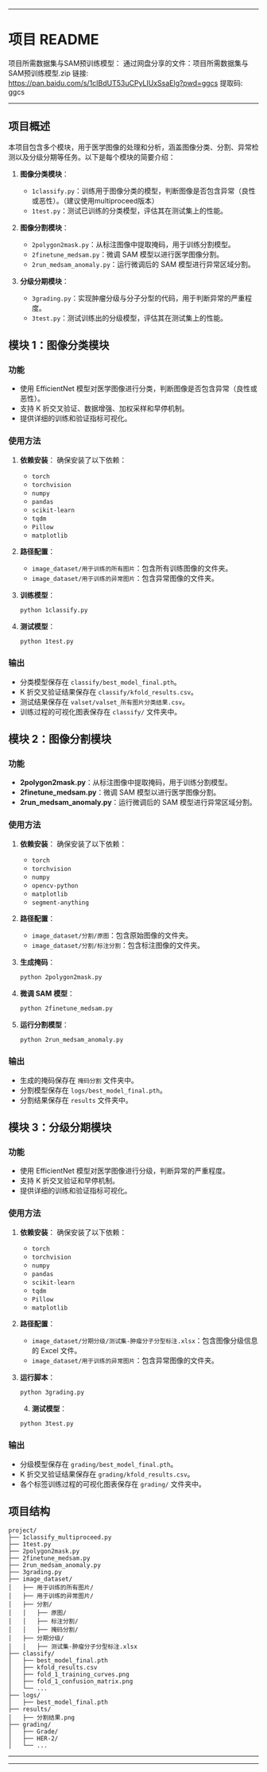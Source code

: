 

---

# 项目 README
项目所需数据集与SAM预训练模型：
通过网盘分享的文件：项目所需数据集与SAM预训练模型.zip
链接: https://pan.baidu.com/s/1cIBdUT53uCPyLIUxSsaElg?pwd=ggcs 提取码: ggcs

---

## 项目概述
本项目包含多个模块，用于医学图像的处理和分析，涵盖图像分类、分割、异常检测以及分级分期等任务。以下是每个模块的简要介绍：

1. **图像分类模块**：
   - `1classify.py`：训练用于图像分类的模型，判断图像是否包含异常（良性或恶性）。（建议使用multiproceed版本）
   - `1test.py`：测试已训练的分类模型，评估其在测试集上的性能。

2. **图像分割模块**：
   - `2polygon2mask.py`：从标注图像中提取掩码，用于训练分割模型。
   - `2finetune_medsam.py`：微调 SAM 模型以进行医学图像分割。
   - `2run_medsam_anomaly.py`：运行微调后的 SAM 模型进行异常区域分割。

3. **分级分期模块**：
   - `3grading.py`：实现肿瘤分级与分子分型的代码，用于判断异常的严重程度。
   - `3test.py`：测试训练出的分级模型，评估其在测试集上的性能。

## 模块 1：图像分类模块

### 功能
- 使用 EfficientNet 模型对医学图像进行分类，判断图像是否包含异常（良性或恶性）。
- 支持 K 折交叉验证、数据增强、加权采样和早停机制。
- 提供详细的训练和验证指标可视化。

### 使用方法
1. **依赖安装**：
   确保安装了以下依赖：
   - `torch`
   - `torchvision`
   - `numpy`
   - `pandas`
   - `scikit-learn`
   - `tqdm`
   - `Pillow`
   - `matplotlib`

2. **路径配置**：
   - `image_dataset/用于训练的所有图片`：包含所有训练图像的文件夹。
   - `image_dataset/用于训练的异常图片`：包含异常图像的文件夹。

3. **训练模型**：
   ```bash
   python 1classify.py
   ```

4. **测试模型**：
   ```bash
   python 1test.py
   ```

### 输出
- 分类模型保存在 `classify/best_model_final.pth`。
- K 折交叉验证结果保存在 `classify/kfold_results.csv`。
- 测试结果保存在 `valset/valset_所有图片分类结果.csv`。
- 训练过程的可视化图表保存在 `classify/` 文件夹中。

## 模块 2：图像分割模块

### 功能
- **2polygon2mask.py**：从标注图像中提取掩码，用于训练分割模型。
- **2finetune_medsam.py**：微调 SAM 模型以进行医学图像分割。
- **2run_medsam_anomaly.py**：运行微调后的 SAM 模型进行异常区域分割。

### 使用方法
1. **依赖安装**：
   确保安装了以下依赖：
   - `torch`
   - `torchvision`
   - `numpy`
   - `opencv-python`
   - `matplotlib`
   - `segment-anything`

2. **路径配置**：
   - `image_dataset/分割/原图`：包含原始图像的文件夹。
   - `image_dataset/分割/标注分割`：包含标注图像的文件夹。

3. **生成掩码**：
   ```bash
   python 2polygon2mask.py
   ```

4. **微调 SAM 模型**：
   ```bash
   python 2finetune_medsam.py
   ```

5. **运行分割模型**：
   ```bash
   python 2run_medsam_anomaly.py
   ```

### 输出
- 生成的掩码保存在 `掩码分割` 文件夹中。
- 分割模型保存在 `logs/best_model_final.pth`。
- 分割结果保存在 `results` 文件夹中。

## 模块 3：分级分期模块

### 功能
- 使用 EfficientNet 模型对医学图像进行分级，判断异常的严重程度。
- 支持 K 折交叉验证和早停机制。
- 提供详细的训练和验证指标可视化。

### 使用方法
1. **依赖安装**：
   确保安装了以下依赖：
   - `torch`
   - `torchvision`
   - `numpy`
   - `pandas`
   - `scikit-learn`
   - `tqdm`
   - `Pillow`
   - `matplotlib`

2. **路径配置**：
   - `image_dataset/分期分级/测试集-肿瘤分子分型标注.xlsx`：包含图像分级信息的 Excel 文件。
   - `image_dataset/用于训练的异常图片`：包含异常图像的文件夹。

3. **运行脚本**：
   ```bash
   python 3grading.py
   ```
   4. **测试模型**：
   ```bash
   python 3test.py
   ```

### 输出
- 分级模型保存在 `grading/best_model_final.pth`。
- K 折交叉验证结果保存在 `grading/kfold_results.csv`。
- 各个标签训练过程的可视化图表保存在 `grading/` 文件夹中。

## 项目结构
```
project/
├── 1classify_multiproceed.py
├── 1test.py
├── 2polygon2mask.py
├── 2finetune_medsam.py
├── 2run_medsam_anomaly.py
├── 3grading.py
├── image_dataset/
│   ├── 用于训练的所有图片/
│   ├── 用于训练的异常图片/
│   ├── 分割/
│   │   ├── 原图/
│   │   ├── 标注分割/
│   │   ├── 掩码分割/
│   ├── 分期分级/
│   │   ├── 测试集-肿瘤分子分型标注.xlsx
├── classify/
│   ├── best_model_final.pth
│   ├── kfold_results.csv
│   ├── fold_1_training_curves.png
│   ├── fold_1_confusion_matrix.png
│   └── ...
├── logs/
│   ├── best_model_final.pth
├── results/
│   ├── 分割结果.png
├── grading/
│   ├── Grade/
│   ├── HER-2/
│   └── ...
```

---



---

